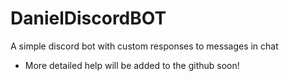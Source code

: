 # DanielDiscordBOT
A simple discord bot with custom responses to messages in chat
* More detailed help will be added to the github soon!
